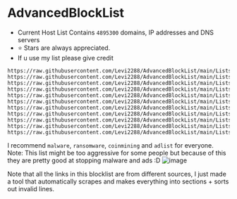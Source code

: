 # AdvancedBlockList

- Current Host List Contains ```4895300``` domains, IP addresses and DNS servers
- :star: Stars are always appreciated.
- If u use my list please give credit

```Direct Links to the lists
https://raw.githubusercontent.com/Levi2288/AdvancedBlockList/main/Lists/adlist.txt
https://raw.githubusercontent.com/Levi2288/AdvancedBlockList/main/Lists/abuse.txt
https://raw.githubusercontent.com/Levi2288/AdvancedBlockList/main/Lists/malware.txt
https://raw.githubusercontent.com/Levi2288/AdvancedBlockList/main/Lists/coinmining.txt
https://raw.githubusercontent.com/Levi2288/AdvancedBlockList/main/Lists/phishing.txt
https://raw.githubusercontent.com/Levi2288/AdvancedBlockList/main/Lists/privacy.txt
https://raw.githubusercontent.com/Levi2288/AdvancedBlockList/main/Lists/redirect.txt
https://raw.githubusercontent.com/Levi2288/AdvancedBlockList/main/Lists/spam.txt
https://raw.githubusercontent.com/Levi2288/AdvancedBlockList/main/Lists/google_amp.txt
https://raw.githubusercontent.com/Levi2288/AdvancedBlockList/main/Lists/regex.txt
https://raw.githubusercontent.com/Levi2288/AdvancedBlockList/main/Lists/whitelist.txt
```
I recommend ```malware```, ```ransomware```, ```coinmining``` and ```adlist``` for everyone.
Note: This list might be too aggressive for some people but because of this they are pretty good at stopping malware and ads :D
![image](https://media.discordapp.net/attachments/834579464637775892/1066014987967012934/asd.png?width=952&height=132)

 Note that all the links in this blocklist are from different sources, I just made a tool that automatically scrapes and makes everything into sections + sorts out invalid lines.